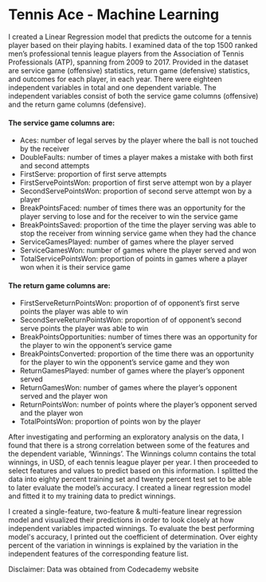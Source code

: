 # Tennis Ace - Machine Learning

I created a Linear Regression model that predicts the outcome for a tennis player based on their playing habits. I examined data of the top 1500 ranked men’s professional tennis league players from the Association of Tennis Professionals (ATP), spanning from 2009 to 2017. Provided in the dataset are service game (offensive) statistics, return game (defensive) statistics, and outcomes for each player, in each year. There were eighteen independent variables in total and one dependent variable. The independent variables consist of both the service game columns (offensive) and the return game columns (defensive). 

#### The service game columns are:

- Aces: number of legal serves by the player where the ball is not touched by the receiver
- DoubleFaults: number of times a player makes a mistake with both first and second attempts
- FirstServe: proportion of first serve attempts 
- FirstServePointsWon: proportion of first serve attempt won by a player
- SecondServePointsWon: proportion of second serve attempt won by a player
- BreakPointsFaced: number of times there was an opportunity for the player serving to lose and for the receiver to win the service game
- BreakPointsSaved: proportion of the time the player serving was able to stop the receiver from winning service game when they had the chance
- ServiceGamesPlayed: number of games where the player served
- ServiceGamesWon: number of games where the player served  and won
- TotalServicePointsWon: proportion of points in games where a player won when it is their service game

#### The return game columns are:
- FirstServeReturnPointsWon: proportion of of opponent’s first serve points the player was able to win
- SecondServeReturnPointsWon: proportion of of opponent’s second serve points the player was able to win
- BreakPointsOpportunities: number of times there was an opportunity for the player to win the opponent’s service game
- BreakPointsConverted: proportion of the time there was an opportunity for the player to win the opponent’s service game and they won
- ReturnGamesPlayed:  number of games where the player’s opponent served
- ReturnGamesWon: number of games where the player’s opponent served and the player won 
- ReturnPointsWon: number of points where the player’s opponent served and the player won 
- TotalPointsWon: proportion of points won by the player

After investigating and performing an exploratory analysis on the data, I found that there is a strong correlation between some of the features and the dependent variable, ‘Winnings’. The Winnings column contains the total winnings, in USD, of each tennis league player per year. I then proceeded to select features and values to predict based on this information. I splitted the data into eighty percent training set and twenty percent test set to be able to later evaluate the model’s accuracy. I created a linear regression model and fitted it to my training data to predict winnings.

I created a single-feature, two-feature & multi-feature linear regression model and visualized their predictions in order to look closely at how independent variables impacted winnings. To evaluate the best performing model's accuracy, I printed out the coefficient of determination. Over eighty percent of the variation in winnings is explained by the variation in the independent features of the corresponding feature list. 

Disclaimer: Data was obtained from Codecademy website
